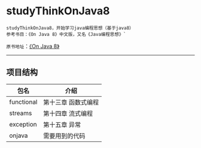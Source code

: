 # studyThinkOnJava8

    studyThinkOnJava8，开始学习java编程思想（基于java8）  
    参考书目：《On Java 8》中文版，又名《Java编程思想》` 
`原书地址`：[《On Java 8》](https://github.com/LingCoder/OnJava8)

---

## 项目结构

 包名        |     介绍  
 ----        |    ----- 
 functional  | 第十三章 函数式编程  
 streams     | 第十四章 流式编程  
 exception   | 第十五章 异常
 onjava      | 需要用到的代码

